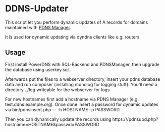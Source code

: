 # DDNS-Updater

This script let you perform dynamic updates of A records for domains maintained with [PDNS Manager](https://github.com/loewexy/pdnsmanager/).

It is used for dynamic updating via dyndns clients like e.g. routers.

## Usage
First install PowerDNS with SQL-Backend and PDNSManager, then upgrade the database using userkey.sql.

Afterwards put the files to a webserver directory, insert your pdns database data and run composer (installing monolog for logging stuff). You'll need a directory ../log writeable for the webserver for logs.

For new hostnames first add a hostname via PDNS Manager (e.g. test.ddns.example.org). Once done insert a password for dynamic updates via bin/pdnsinsert.php -- -h HOSTNAME -p PASSWORD.

Then you can dynamically update the records using
 https://<your-url>/pdnsupd.php?hostname=HOSTNAME&passwd=PASSWORD
